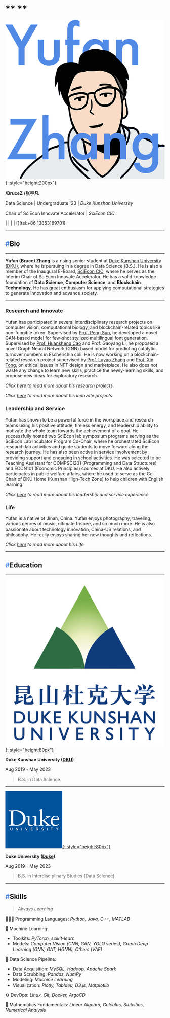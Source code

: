 # ** **

[![YUFAN](./img/logos/logo8_en.png){: style="height:200px"}](index.md)

**/BruceZ /张宇凡**

Data Science | Undergraduate '23 | *Duke Kunshan University*

Chair of SciEcon Innovate Accelerator | *SciEcon CIC*

<link rel="stylesheet" href="https://cdnjs.cloudflare.com/ajax/libs/font-awesome/4.7.0/css/font-awesome.min.css">

[<i class="fa fa-envelope" aria-hidden="true"></i>](mailto:yz605@duke.edu)
| [<i class="fa fa-linkedin" aria-hidden="true"></i>](https://www.linkedin.com/in/helloyufan/)
| [<i class="fa fa-twitter" aria-hidden="true"></i>](https://twitter.com/brucezbrucez)
| [<i class="fa fa-github" aria-hidden="true"></i>](https://github.com/iambrucez)
| [<i class="fa fa-phone" aria-hidden="true"></i>](tel:+86 13853189701)
<!--  | [<i class="fa fa-id-badge" aria-hidden="true"></i>](https://duke.box.com/s/ao1ndowhdl30ahywccjpvxhx4kdcj8w2) -->

<!-- ---

## **What's New** -->

---
## <span style="color:#5189e6">**#**</span>**Bio**
---

**Yufan (Bruce) Zhang** is a rising senior student at [Duke Kunshan University (DKU)](https://dukekunshan.edu.cn/), where he is pursuing in a degree in Data Science (B.S.). 
He is also a member of the Inaugural E-Board, [SciEcon CIC](https://www.sciecon.org/), where he serves as the Interim Chair of SciEcon Innovate Accelerator. 
He has a solid knowledge foundation of **Data Science**, **Computer Science**, and **Blockchain Technology**. 
He has great enthusiasm for applying computational strategies to generate innovation and advance society. 

---

### **Research and Innovate**

Yufan has participated in several interdisciplinary research projects on computer vision, computational biology, and blockchain-related topics like non-fungible token. 
Supervised by [Prof. Peng Sun](https://scholars.duke.edu/person/Peng.Sun1), he developed a novel GAN-based model for few-shot stylized multilingual font generation. 
Supervised by [Prof. Huansheng Cao](https://scholars.duke.edu/person/Huansheng.Cao) and Prof. Gaoyang Li, he proposed a novel Graph Neural Network (GNN) based model for predicting catalytic turnover numbers in Escherichia coli. 
He is now working on a blockchain-related research project supervised by [Prof. Luyao Zhang](https://scholars.duke.edu/person/luyao.zhang) and [Prof. Xin Tong](https://xintong.ca/), on ethical issues in NFT design and marketplace. 
He also does not waste any change to learn new skills, practice the newly-learning skills, and propose new ideas for exploratory research.

*Click [here](Research.md) to read more about his research projects.*

*Click [here](Innovate.md) to read more about his innovate projects.*

### **Leadership and Service**

Yufan has shown to be a powerful force in the workplace and research teams using his positive attitude, tireless energy, and leadership ability to motivate the whole team towards the achievement of a goal.
He successfully hosted two SciEcon lab symposium programs serving as the SciEcon Lab Incubator Program Co-Chair, where he orchestrated SciEcon research lab activities and guide students to move forward along the research journey. 
He has also been active in service involvement by providing support and engaging in school activities.
He was selected to be Teaching Assistant for COMPSCI201 (Programming and Data Structures) and ECON101 (Economic Principles) courses at DKU.
He also actively participates in public welfare affairs, where he used to serve as the Co-Chair of DKU Home (Kunshan High-Tech Zone) to help children with English learning.

*Click [here](LeadershipService.md) to read more about his leadership and service experience.*

### **Life**

Yufan is a native of Jinan, China.
Yufan enjoys photography, traveling, various genres of music, ultimate frisbee, and so much more.
He is also passionate about technology innovation, China-US relations, and philosophy.
He really enjoys sharing her new thoughts and reflections.

*Click [here](Life.md) to read more about his Life.*

---

<!-- ## **#Contact**

- Email: [yz605@duke.edu](mailto:yz605@duke.edu)

- LinkedIn: [helloyufan](https://www.linkedin.com/in/helloyufan/)

- Twitter: [@brucezbrucez](https://twitter.com/brucezbrucez)

- GitHub: [iambrucez](https://github.com/iambrucez)

- Medium: [@brucezbrucez](https://medium.com/@brucezbrucez)

--- -->

## <span style="color:#5189e6">**#**</span>**Education**

---

[![DKU](img/logos/dku_ver.png){: style="height:80px"}](https://dukekunshan.edu.cn/)

**Duke Kunshan University ([DKU](https://dukekunshan.edu.cn/))**

Aug 2019 - May 2023

> B.S. in Data Science

---

[![Duke](img/logos/dukesquare_blue.png){: style="height:80px"}](https://duke.edu/)

**Duke University ([Duke](https://duke.edu/))**

Aug 2019 - May 2023

> B.S. in Interdisciplinary Studies (Data Science)

<!-- **Shandong Jigang Senior High School**

##### Sep 2016 - Jun 2019

> Senior high school

**Shandong Jinan Dianliu No.1 Middle School**

##### Sep 2013 - Jun 2016

> Junior high school

**Jinan Lixia Experimental Primary School**

##### Sep 2007 - Jun 2013

> Primary school -->

---

## <span style="color:#5189e6">**#**</span>**Skills**

> *Always Learning*

👨🏻‍💻 Programming Languages: *Python, Java, C++, MATLAB*

🤖 Machine Learning:

- Toolkits: *PyTorch, scikit-learn*
- Models: *Computer Vision (CNN, GAN, YOLO series), Graph Deep Learning (GNN, GAT, HGNN), Others (VAE)*

💽 Data Science Pipeline:

- Data Acquisition: *MySQL, Hadoop, Apache Spark*
- Data Scrubbing: *Pandas, NumPy*
- Modeling: *Machine Learning*
- Visualization: *Plotly, Tablaeu, D3.js, Matplotlib*

⚙️ DevOps: *Linux, Git, Docker, ArgoCD*

🧮 Mathematics Fundamentals: *Linear Algebra, Calculus, Statistics, Numerical Analysis*
